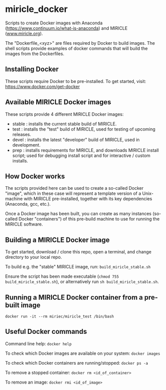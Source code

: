 # miricle_docker

Scripts to create Docker images with Anaconda (https://www.continuum.io/what-is-anaconda) and MIRICLE (www.miricle.org).

The "Dockerfile_\<xyz\>" are files required by Docker to build images. The shell scripts provide examples of docker commands that will build the images from the Dockerfiles.

## Installing Docker

These scripts require Docker to be pre-installed. To get started, visit: https://www.docker.com/get-docker

## Available MIRICLE Docker images
These scripts provide 4 different MIRICLE Docker images:
- stable : installs the current stable build of MIRICLE.
- test : installs the "test" build of MIRICLE, used for testing of upcoming releases.
- devel : installs the latest "developer" build of MIRICLE, used in development.
- prep : installs requirements for MIRICLE, and downloads MIRICLE install script; used for debugging install script and for interactive / custom installs.

## How Docker works
The scripts provided here can be used to create a so-called Docker "image", which in these case will represent a template version of a Unix-machine with MIRICLE pre-installed, together with its key dependencies (Anaconda, gcc, etc.).

Once a Docker image has been built, you can create as many instances (so-called Docker "containers") of this pre-build machine to use for running the MIRICLE software.

## Building a MIRICLE Docker image

To get started, download / clone this repo, open a terminal, and change directory to your local repo. 

To build e.g. the "stable" MIRICLE image, run:
`build_miricle_stable.sh`

Ensure the script has been made executable (`chmod 755 build_miricle_stable.sh`), or alternatively run `sh build_miricle_stable.sh`.

## Running a MIRICLE Docker container from a pre-built image
`docker run -it --rm miriec/miricle_test /bin/bash`

## Useful Docker commands

Command line help:
`docker help`

To check which Docker images are available on your system:
`docker images`

To check which Docker containers are running/stopped:
`docker ps -a`

To remove a stopped container:
`docker rm <id_of_container>`

To remove an image:
`docker rmi <id_of_image>`
